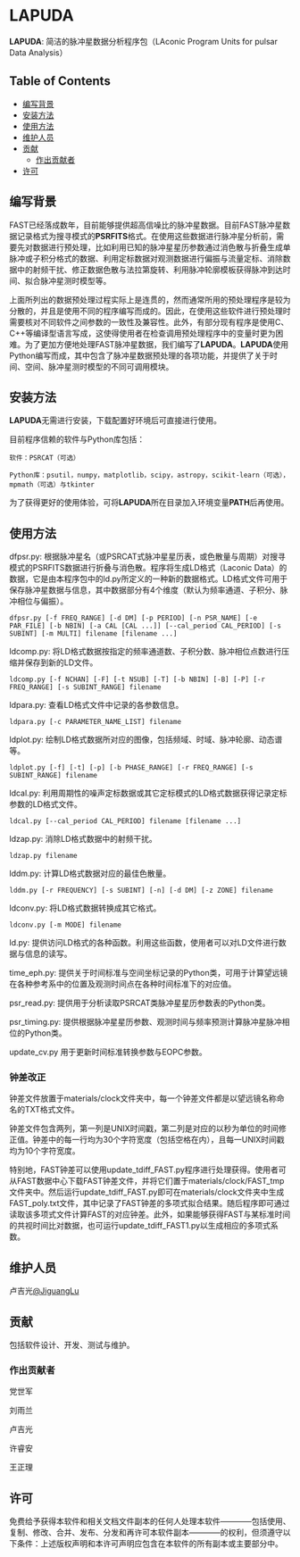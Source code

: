 # LAPUDA
**LAPUDA**: 简洁的脉冲星数据分析程序包（LAconic Program Units for pulsar Data Analysis）

## Table of Contents
- [编写背景](#编写背景)
- [安装方法](#安装方法)
- [使用方法](#使用方法)
- [维护人员](#维护人员)
- [贡献](#贡献)
	- [作出贡献者](#作出贡献者)
- [许可](#许可)

## 编写背景

FAST已经落成数年，目前能够提供超高信噪比的脉冲星数据。目前FAST脉冲星数据记录格式为搜寻模式的**PSRFITS**格式。在使用这些数据进行脉冲星分析前，需要先对数据进行预处理，比如利用已知的脉冲星星历参数通过消色散与折叠生成单脉冲或子积分格式的数据、利用定标数据对观测数据进行偏振与流量定标、消除数据中的射频干扰、修正数据色散与法拉第旋转、利用脉冲轮廓模板获得脉冲到达时间、拟合脉冲星测时模型等。

上面所列出的数据预处理过程实际上是连贯的，然而通常所用的预处理程序是较为分散的，并且是使用不同的程序编写而成的。因此，在使用这些软件进行预处理时需要核对不同软件之间参数的一致性及兼容性。此外，有部分现有程序是使用C、C++等编译型语言写成，这使得使用者在检查调用预处理程序中的变量时更为困难。为了更加方便地处理FAST脉冲星数据，我们编写了**LAPUDA**。**LAPUDA**使用Python编写而成，其中包含了脉冲星数据预处理的各项功能，并提供了关于时间、空间、脉冲星测时模型的不同可调用模块。

## 安装方法

**LAPUDA**无需进行安装，下载配置好环境后可直接进行使用。

目前程序信赖的软件与Python库包括：

	软件：PSRCAT（可选）

	Python库：psutil，numpy，matplotlib，scipy，astropy，scikit-learn（可选），mpmath（可选）与tkinter

为了获得更好的使用体验，可将**LAPUDA**所在目录加入环境变量**PATH**后再使用。

## 使用方法

dfpsr.py: 
	根据脉冲星名（或PSRCAT式脉冲星星历表，或色散量与周期）对搜寻模式的PSRFITS数据进行折叠与消色散。程序将生成LD格式（Laconic Data）的数据，它是由本程序包中的ld.py所定义的一种新的数据格式。LD格式文件可用于保存脉冲星数据与信息，其中数据部分有4个维度（默认为频率通道、子积分、脉冲相位与偏振）。

	dfpsr.py [-f FREQ_RANGE] [-d DM] [-p PERIOD] [-n PSR_NAME] [-e PAR_FILE] [-b NBIN] [-a CAL [CAL ...]] [--cal_period CAL_PERIOD] [-s SUBINT] [-m MULTI] filename [filename ...]

ldcomp.py:
	将LD格式数据按指定的频率通道数、子积分数、脉冲相位点数进行压缩并保存到新的LD文件。

	ldcomp.py [-f NCHAN] [-F] [-t NSUB] [-T] [-b NBIN] [-B] [-P] [-r FREQ_RANGE] [-s SUBINT_RANGE] filename

ldpara.py:
	查看LD格式文件中记录的各参数信息。

	ldpara.py [-c PARAMETER_NAME_LIST] filename

ldplot.py:
	绘制LD格式数据所对应的图像，包括频域、时域、脉冲轮廓、动态谱等。

	ldplot.py [-f] [-t] [-p] [-b PHASE_RANGE] [-r FREQ_RANGE] [-s SUBINT_RANGE] filename

ldcal.py:
	利用周期性的噪声定标数据或其它定标模式的LD格式数据获得记录定标参数的LD格式文件。

	ldcal.py [--cal_period CAL_PERIOD] filename [filename ...]

ldzap.py:
	消除LD格式数据中的射频干扰。

	ldzap.py filename

lddm.py:
	计算LD格式数据对应的最佳色散量。

	lddm.py [-r FREQUENCY] [-s SUBINT] [-n] [-d DM] [-z ZONE] filename

ldconv.py:
	将LD格式数据转换成其它格式。

	ldconv.py [-m MODE] filename

ld.py:
	提供访问LD格式的各种函数。利用这些函数，使用者可以对LD文件进行数据与信息的读写。

time_eph.py:
	提供关于时间标准与空间坐标记录的Python类，可用于计算望远镜在各种参考系中的位置及观测时间点在各种时间标准下的对应值。

psr_read.py:
	提供用于分析读取PSRCAT类脉冲星星历参数表的Python类。

psr_timing.py:
	提供根据脉冲星星历参数、观测时间与频率预测计算脉冲星脉冲相位的Python类。
	
update_cv.py
	用于更新时间标准转换参数与EOPC参数。

### 钟差改正

钟差文件放置于materials/clock文件夹中，每一个钟差文件都是以望远镜名称命名的TXT格式文件。

钟差文件包含两列，第一列是UNIX时间戳，第二列是对应的以秒为单位的时间修正值。钟差中的每一行均为30个字符宽度（包括空格在内），且每一UNIX时间戳均为10个字符宽度。

特别地，FAST钟差可以使用update\_tdiff\_FAST.py程序进行处理获得。使用者可从FAST数据中心下载FAST钟差文件，并将它们置于materials/clock/FAST\_tmp文件夹中。然后运行update\_tdiff\_FAST.py即可在materials/clock文件夹中生成FAST\_poly.txt文件，其中记录了FAST钟差的多项式拟合结果。随后程序即可通过读取该多项式文件计算FAST的对应钟差。此外，如果能够获得FAST与某标准时间的共视时间比对数据，也可运行update\_tdiff\_FAST1.py以生成相应的多项式系数。

## 维护人员

卢吉光[@JiguangLu](mailto:lujig@nao.cas.cn)

## 贡献

包括软件设计、开发、测试与维护。

### 作出贡献者

党世军

刘雨兰

卢吉光

许睿安

王正理

## 许可

免费给予获得本软件和相关文档文件副本的任何人处理本软件————包括使用、复制、修改、合并、发布、分发和再许可本软件副本————的权利，但须遵守以下条件：上述版权声明和本许可声明应包含在本软件的所有副本或主要部分中。
